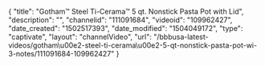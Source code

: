 {
    "title": "Gotham&trade; Steel Ti-Cerama&trade; 5 qt. Nonstick Pasta Pot with Lid",
    "description": "",
    "channelid": "111091684",
    "videoid": "109962427",
    "date_created": "1502517393",
    "date_modified": "1504049172",
    "type": "captivate",
    "layout": "channelVideo",
    "url": "\/bbbusa-latest-videos\/gotham\u00e2-steel-ti-cerama\u00e2-5-qt-nonstick-pasta-pot-wi-3-notes\/111091684-109962427"
}